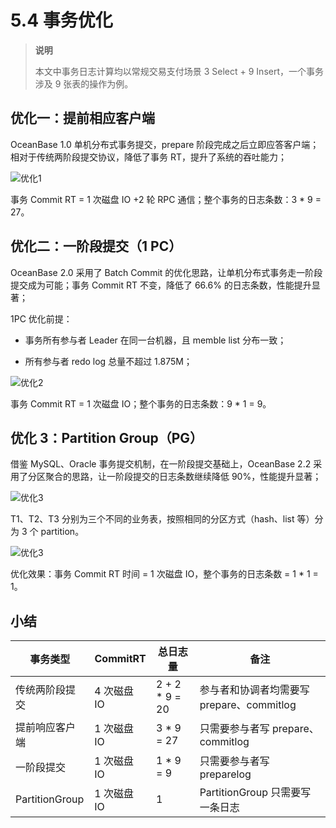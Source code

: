 # 5.4 事务优化

> **说明**
>
> 本文中事务日志计算均以常规交易支付场景 3 Select + 9 Insert，一个事务涉及 9 张表的操作为例。

## 优化一：提前相应客户端

OceanBase 1.0 单机分布式事务提交，prepare 阶段完成之后立即应答客户端；相对于传统两阶段提交协议，降低了事务 RT，提升了系统的吞吐能力；

![优化1](https://obbusiness-private.oss-cn-shanghai.aliyuncs.com/doc/img/kernel-advanced/V1.0.0/zh-CN/5.transaction-engine/4.transaction-commit-01.png)

事务 Commit RT = 1 次磁盘 IO +2 轮 RPC 通信；整个事务的日志条数：3 * 9 = 27。

## 优化二：一阶段提交（1 PC）

OceanBase 2.0 采用了 Batch Commit 的优化思路，让单机分布式事务走一阶段提交成为可能；事务 Commit RT 不变，降低了 66.6% 的日志条数，性能提升显著；

1PC 优化前提：

* 事务所有参与者 Leader 在同一台机器，且 memble list 分布一致；

* 所有参与者 redo log 总量不超过 1.875M；

![优化2](https://obbusiness-private.oss-cn-shanghai.aliyuncs.com/doc/img/kernel-advanced/V1.0.0/zh-CN/5.transaction-engine/5.transaction-optimization-02.png)

事务 Commit RT = 1 次磁盘 IO；整个事务的日志条数：9 * 1 = 9。

## 优化 3：Partition Group（PG）

借鉴 MySQL、Oracle 事务提交机制，在一阶段提交基础上，OceanBase 2.2 采用了分区聚合的思路，让一阶段提交的日志条数继续降低 90%，性能提升显著；

![优化3](https://obbusiness-private.oss-cn-shanghai.aliyuncs.com/doc/img/kernel-advanced/V1.0.0/zh-CN/5.transaction-engine/5.transaction-optimization-03.png)

T1、T2、T3 分别为三个不同的业务表，按照相同的分区方式（hash、list 等）分为 3 个 partition。

![优化3](https://obbusiness-private.oss-cn-shanghai.aliyuncs.com/doc/img/kernel-advanced/V1.0.0/zh-CN/5.transaction-engine/5.transaction-optimization-04.png)

优化效果：事务 Commit RT 时间 = 1 次磁盘 IO，整个事务的日志条数 = 1 * 1 = 1。

## 小结

|  事务类型       |  CommitRT  |  总日志量   |   备注                                |
|----------------|------------|------------|---------------------------------------|
| 传统两阶段提交  | 4 次磁盘 IO | 2 + 2 * 9 = 20    | 参与者和协调者均需要写 prepare、commitlog |
| 提前响应客户端  | 1 次磁盘 IO | 3 * 9 = 27    | 只需要参与者写 prepare、commitlog        |
| 一阶段提交      | 1 次磁盘 IO | 1 * 9 = 9     | 只需要参与者写 preparelog               |
| PartitionGroup | 1 次磁盘 IO | 1           | PartitionGroup 只需要写一条日志         |
